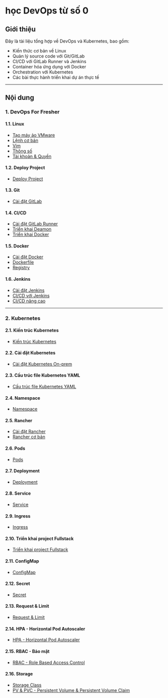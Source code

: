 # học DevOps từ số 0

## Giới thiệu

Đây là tài liệu tổng hợp về DevOps và Kubernetes, bao gồm:

- Kiến thức cơ bản về Linux
- Quản lý source code với Git/GitLab
- CI/CD với GitLab Runner và Jenkins
- Container hóa ứng dụng với Docker
- Orchestration với Kubernetes
- Các bài thực hành triển khai dự án thực tế

---

## Nội dung

### 1. DevOps For Fresher

#### 1.1. Linux

- [Tạo máy ảo VMware](1-DevOps_For_Fresher/1-Linux/1-Tạo_máy_ảo_VMware.md)
- [Lệnh cơ bản](1-DevOps_For_Fresher/1-Linux/2-Lệnh_cơ_bản.md)
- [Vim](1-DevOps_For_Fresher/1-Linux/3-Vim.md)
- [Thông số](1-DevOps_For_Fresher/1-Linux/4-Thông_số.md)
- [Tài khoản & Quyền](1-DevOps_For_Fresher/1-Linux/5-Tài_khoản_Quyền.md)

#### 1.2. Deploy Project

- [Deploy Project](1-DevOps_For_Fresher/2-Depoly_project/2-Depoly_project.md)

#### 1.3. Git

- [Cài đặt GitLab](1-DevOps_For_Fresher/3-Git/1-Cài_đặt_GitLab.md)

#### 1.4. CI/CD

- [Cài đặt GitLab Runner](1-DevOps_For_Fresher/4-CICD/1-Gitlab_Runner/1.%20Cài_đặt.md)
- [Triển khai Deamon](1-DevOps_For_Fresher/4-CICD/1-Gitlab_Runner/2-Triền_khai_Deamon.md)
- [Triển khai Docker](1-DevOps_For_Fresher/4-CICD/1-Gitlab_Runner/3-Triển_khai_Docker.md)

#### 1.5. Docker

- [Cài đặt Docker](1-DevOps_For_Fresher/5-Docker/1-Cài%20đặt%20docker.md)
- [Dockerfile](1-DevOps_For_Fresher/5-Docker/2-Dockerfile.md)
- [Registry](1-DevOps_For_Fresher/5-Docker/3-Registry.md)

#### 1.6. Jenkins

- [Cài đặt Jenkins](1-DevOps_For_Fresher/6-Jenkins/1-Cài%20đặt.md)
- [CI/CD với Jenkins](1-DevOps_For_Fresher/6-Jenkins/2-CICD.md)
- [CI/CD nâng cao](1-DevOps_For_Fresher/6-Jenkins/3-CICD%20nâng%20cao.md)

---

### 2. Kubernetes

#### 2.1. Kiến trúc Kubernetes

- [Kiến trúc Kubernetes](2-Kubenertes/1-Kiến_trúc_k8s/1-Kiến_trúc_k8s.md)

#### 2.2. Cài đặt Kubernetes

- [Cài đặt Kubernetes On-prem](2-Kubenertes/2-Cài_đặt_k8s/1-On-prem.md)

#### 2.3. Cấu trúc file Kubernetes YAML

- [Cấu trúc file Kubernetes YAML](2-Kubenertes/1-Cấu_trúc_file_k8s_yml/3-Cấu_trúc_file_k8s_yml.md)

#### 2.4. Namespace

- [Namespace](2-Kubenertes/4-Namespace/1-Namespace.md)

#### 2.5. Rancher

- [Cài đặt Rancher](2-Kubenertes/5-Rancher/1-Cài_đặt_rancher.md)
- [Rancher cơ bản](2-Kubenertes/5-Rancher/2-Rancher_cơ_bản.md)

#### 2.6. Pods

- [Pods](2-Kubenertes/6-Pods/1-Pods.md)

#### 2.7. Deployment

- [Deployment](2-Kubenertes/7-Deployment/1-Deployment.md)

#### 2.8. Service

- [Service](2-Kubenertes/8-Service/1-Service.md)

#### 2.9. Ingress

- [Ingress](2-Kubenertes/9-ingress/1-ingress.md)

#### 2.10. Triển khai project Fullstack

- [Triển khai project Fullstack](2-Kubenertes/10-Triển_khai_project_Fullstack/1-Triển_khai_project_Fullstack.md)

#### 2.11. ConfigMap

- [ConfigMap](2-Kubenertes/11-ConfigMap/1-ConfigMap.md)

#### 2.12. Secret

- [Secret](2-Kubenertes/12-Secret/1-Secret.md)

#### 2.13. Request & Limit

- [Request & Limit](2-Kubenertes/13-Request_Limit/1-Request_Limit.md)

#### 2.14. HPA - Horizontal Pod Autoscaler

- [HPA - Horizontal Pod Autoscaler](2-Kubenertes/14-HPA_HorizontalPodAutoscaler/1-HPA_HorizontalPodAutoscaler.md)

#### 2.15. RBAC - Bảo mật

- [RBAC - Role Based Access Control](2-Kubenertes/15-RBAC/1-RBAC.md)

#### 2.16. Storage

- [Storage Class](2-Kubenertes/16-Storage/1-Storage_Class.md)
- [PV & PVC - Persistent Volume & Persistent Volume Claim](2-Kubenertes/16-Storage/2-PV_&_PVC.md)


